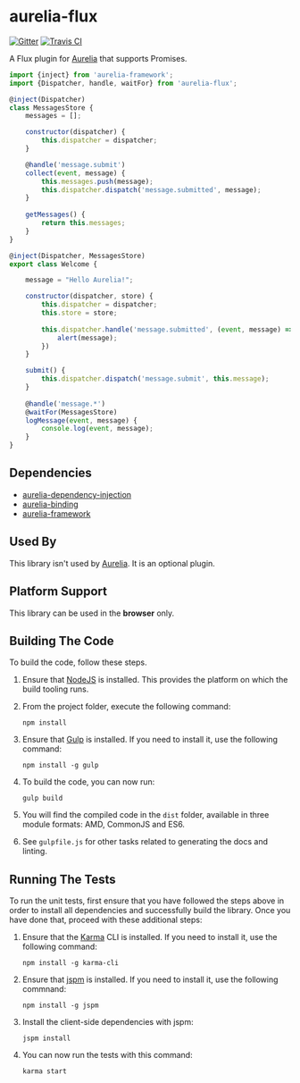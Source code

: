 # aurelia-flux
[![Gitter](https://badges.gitter.im/Join%20Chat.svg)](https://gitter.im/tfrydrychewicz/aurelia-flux?utm_source=badge&utm_medium=badge&utm_campaign=pr-badge) 
[![Travis CI](https://travis-ci.org/tfrydrychewicz/aurelia-flux.svg)](https://travis-ci.org/tfrydrychewicz/aurelia-flux)

A Flux plugin for [Aurelia](http://www.aurelia.io/) that supports Promises.

``` javascript
import {inject} from 'aurelia-framework';
import {Dispatcher, handle, waitFor} from 'aurelia-flux';

@inject(Dispatcher)
class MessagesStore {
	messages = [];

	constructor(dispatcher) {
		this.dispatcher = dispatcher;				
	}

	@handle('message.submit')
	collect(event, message) {
		this.messages.push(message);
		this.dispatcher.dispatch('message.submitted', message);
	}
	
	getMessages() {
		return this.messages;
	}
}

@inject(Dispatcher, MessagesStore)
export class Welcome {

	message = "Hello Aurelia!";

	constructor(dispatcher, store) {
		this.dispatcher = dispatcher;
		this.store = store;
		
		this.dispatcher.handle('message.submitted', (event, message) => {
			alert(message);
		})
	}

	submit() {
		this.dispatcher.dispatch('message.submit', this.message);
	}
			
	@handle('message.*')
	@waitFor(MessagesStore)
	logMessage(event, message) {
		console.log(event, message);
	}
}


```

## Dependencies

* [aurelia-dependency-injection](https://github.com/aurelia/dependency-injection)
* [aurelia-binding](https://github.com/aurelia/binding)
* [aurelia-framework](https://github.com/aurelia/framework)

## Used By

This library isn't used by [Aurelia](http://www.aurelia.io/). It is an optional plugin.

## Platform Support

This library can be used in the **browser** only.

## Building The Code

To build the code, follow these steps.

1. Ensure that [NodeJS](http://nodejs.org/) is installed. This provides the platform on which the build tooling runs.
2. From the project folder, execute the following command:

	```shell
	npm install
	```
3. Ensure that [Gulp](http://gulpjs.com/) is installed. If you need to install it, use the following command:

	```shell
	npm install -g gulp
	```
4. To build the code, you can now run:

	```shell
	gulp build
	```
5. You will find the compiled code in the `dist` folder, available in three module formats: AMD, CommonJS and ES6.

6. See `gulpfile.js` for other tasks related to generating the docs and linting.

## Running The Tests

To run the unit tests, first ensure that you have followed the steps above in order to install all dependencies and successfully build the library. Once you have done that, proceed with these additional steps:

1. Ensure that the [Karma](http://karma-runner.github.io/) CLI is installed. If you need to install it, use the following command:

	```shell
	npm install -g karma-cli
	```
2. Ensure that [jspm](http://jspm.io/) is installed. If you need to install it, use the following commnand:

	```shell
	npm install -g jspm
	```
3. Install the client-side dependencies with jspm:

	```shell
	jspm install
	```

4. You can now run the tests with this command:

	```shell
	karma start
	```
